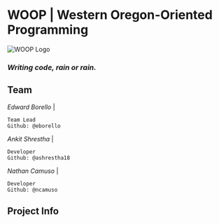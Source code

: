 # **WOOP | Western Oregon-Oriented Programming** 
![WOOP Logo](https://i.ibb.co/r72JVrQ/Logo-BG-centered.png "WOOP Logo")
### *Writing code, rain or rain.*

## **Team**
*Edward Borello* | 
    
    Team Lead
    Github: @eborello
*Ankit Shrestha* | 
    
    Developer
    Github: @ashrestha18

*Nathan Camuso* | 
    
    Developer
    Github: @ncamuso

## **Project Info**